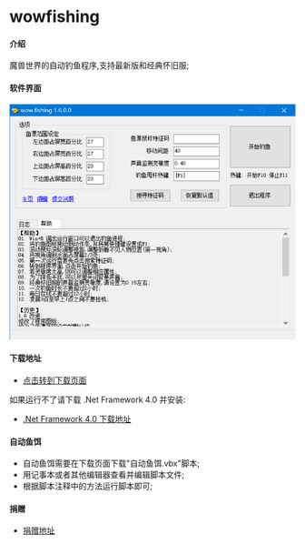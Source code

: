 # wowfishing

#### 介绍
魔兽世界的自动钓鱼程序,支持最新版和经典怀旧服;

#### 软件界面

![截图](screen.png)

#### 下载地址

* [点击转到下载页面](https://gitee.com/milaoshu1020/wowfishing/releases)

如果运行不了请下载 .Net Framework 4.0 并安装:

* [.Net Framework 4.0 下载地址](https://www.microsoft.com/zh-cn/download/details.aspx?id=17718)

#### 自动鱼饵

* 自动鱼饵需要在下载页面下载"自动鱼饵.vbx"脚本;
* 用记事本或者其他编辑器查看并编辑脚本文件;
* 根据脚本注释中的方法运行脚本即可;

#### 捐赠

* [捐赠地址](DONATE.md)
